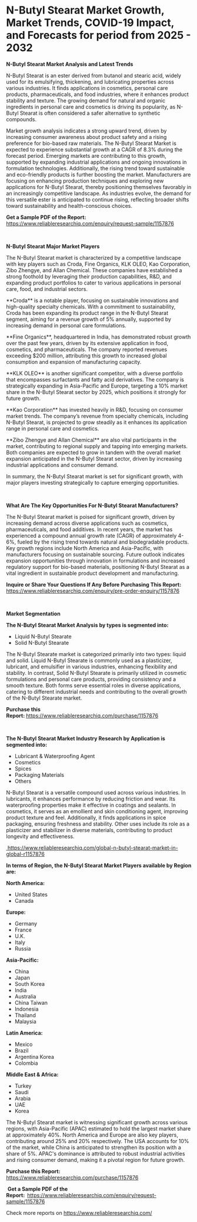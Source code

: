 <p><h1>N-Butyl Stearat Market Growth, Market Trends, COVID-19 Impact, and Forecasts for period from 2025 - 2032</h1></p><p><strong>N-Butyl Stearat Market Analysis and Latest Trends</strong></p>
<p><p>N-Butyl Stearat is an ester derived from butanol and stearic acid, widely used for its emulsifying, thickening, and lubricating properties across various industries. It finds applications in cosmetics, personal care products, pharmaceuticals, and food industries, where it enhances product stability and texture. The growing demand for natural and organic ingredients in personal care and cosmetics is driving its popularity, as N-Butyl Stearat is often considered a safer alternative to synthetic compounds.</p><p>Market growth analysis indicates a strong upward trend, driven by increasing consumer awareness about product safety and a rising preference for bio-based raw materials. The N-Butyl Stearat Market is expected to experience substantial growth at a CAGR of 8.3% during the forecast period. Emerging markets are contributing to this growth, supported by expanding industrial applications and ongoing innovations in formulation technologies. Additionally, the rising trend toward sustainable and eco-friendly products is further boosting the market. Manufacturers are focusing on enhancing production techniques and exploring new applications for N-Butyl Stearat, thereby positioning themselves favorably in an increasingly competitive landscape. As industries evolve, the demand for this versatile ester is anticipated to continue rising, reflecting broader shifts toward sustainability and health-conscious choices.</p></p>
<p><strong>Get a Sample PDF of the Report:&nbsp;</strong> <a href="https://www.reliableresearchiq.com/enquiry/request-sample/1157876?utm_campaign=3006&utm_medium=2&utm_source=Github&utm_content=ia&utm_term=02042025&utm_id=n-butyl-stearat">https://www.reliableresearchiq.com/enquiry/request-sample/1157876</a></p>
<p>&nbsp;</p>
<p><strong>N-Butyl Stearat Major Market Players</strong></p>
<p><p>The N-Butyl Stearat market is characterized by a competitive landscape with key players such as Croda, Fine Organics, KLK OLEO, Kao Corporation, Zibo Zhengye, and Allan Chemical. These companies have established a strong foothold by leveraging their production capabilities, R&D, and expanding product portfolios to cater to various applications in personal care, food, and industrial sectors.</p><p>**Croda** is a notable player, focusing on sustainable innovations and high-quality specialty chemicals. With a commitment to sustainability, Croda has been expanding its product range in the N-Butyl Stearat segment, aiming for a revenue growth of 5% annually, supported by increasing demand in personal care formulations.</p><p>**Fine Organics**, headquartered in India, has demonstrated robust growth over the past few years, driven by its extensive application in food, cosmetics, and pharmaceuticals. The company reported revenues exceeding $200 million, attributing this growth to increased global consumption and expansion of manufacturing capacity.</p><p>**KLK OLEO** is another significant competitor, with a diverse portfolio that encompasses surfactants and fatty acid derivatives. The company is strategically expanding in Asia-Pacific and Europe, targeting a 10% market share in the N-Butyl Stearat sector by 2025, which positions it strongly for future growth.</p><p>**Kao Corporation** has invested heavily in R&D, focusing on consumer market trends. The company’s revenue from specialty chemicals, including N-Butyl Stearat, is projected to grow steadily as it enhances its application range in personal care and cosmetics.</p><p>**Zibo Zhengye and Allan Chemical** are also vital participants in the market, contributing to regional supply and tapping into emerging markets. Both companies are expected to grow in tandem with the overall market expansion anticipated in the N-Butyl Stearat sector, driven by increasing industrial applications and consumer demand.</p><p>In summary, the N-Butyl Stearat market is set for significant growth, with major players investing strategically to capture emerging opportunities.</p></p>
<p>&nbsp;</p>
<p><strong>What Are The Key Opportunities For N-Butyl Stearat Manufacturers?</strong></p>
<p><p>The N-Butyl Stearat market is poised for significant growth, driven by increasing demand across diverse applications such as cosmetics, pharmaceuticals, and food additives. In recent years, the market has experienced a compound annual growth rate (CAGR) of approximately 4-6%, fueled by the rising trend towards natural and biodegradable products. Key growth regions include North America and Asia-Pacific, with manufacturers focusing on sustainable sourcing. Future outlook indicates expansion opportunities through innovation in formulations and increased regulatory support for bio-based materials, positioning N-Butyl Stearat as a vital ingredient in sustainable product development and manufacturing.</p></p>
<p><strong>Inquire or Share Your Questions If Any Before Purchasing This Report:</strong> <a href="https://www.reliableresearchiq.com/enquiry/pre-order-enquiry/1157876?utm_campaign=3006&utm_medium=2&utm_source=Github&utm_content=ia&utm_term=02042025&utm_id=n-butyl-stearat">https://www.reliableresearchiq.com/enquiry/pre-order-enquiry/1157876</a></p>
<p>&nbsp;</p>
<p><strong>Market Segmentation</strong></p>
<p><strong>The N-Butyl Stearat Market Analysis by types is segmented into:</strong></p>
<p><ul><li>Liquid N-Butyl Stearate</li><li>Solid N-Butyl Stearate</li></ul></p>
<p><p>The N-Butyl Stearate market is categorized primarily into two types: liquid and solid. Liquid N-Butyl Stearate is commonly used as a plasticizer, lubricant, and emulsifier in various industries, enhancing flexibility and stability. In contrast, Solid N-Butyl Stearate is primarily utilized in cosmetic formulations and personal care products, providing consistency and a smooth texture. Both forms serve essential roles in diverse applications, catering to different industrial needs and contributing to the overall growth of the N-Butyl Stearate market.</p></p>
<p><strong>Purchase this Report:&nbsp;</strong><a href="https://www.reliableresearchiq.com/purchase/1157876?utm_campaign=3006&utm_medium=2&utm_source=Github&utm_content=ia&utm_term=02042025&utm_id=n-butyl-stearat">https://www.reliableresearchiq.com/purchase/1157876</a></p>
<p>&nbsp;</p>
<p><strong>The N-Butyl Stearat Market Industry Research by Application is segmented into:</strong></p>
<p><ul><li>Lubricant & Waterproofing Agent</li><li>Cosmetics</li><li>Spices</li><li>Packaging Materials</li><li>Others</li></ul></p>
<p><p>N-Butyl Stearat is a versatile compound used across various industries. In lubricants, it enhances performance by reducing friction and wear. Its waterproofing properties make it effective in coatings and sealants. In cosmetics, it serves as an emollient and skin conditioning agent, improving product texture and feel. Additionally, it finds applications in spice packaging, ensuring freshness and stability. Other uses include its role as a plasticizer and stabilizer in diverse materials, contributing to product longevity and effectiveness.</p></p>
<p><a href="https://www.reliableresearchiq.com/global-n-butyl-stearat-market-in-global-r1157876?utm_campaign=3006&utm_medium=2&utm_source=Github&utm_content=ia&utm_term=02042025&utm_id=n-butyl-stearat">&nbsp;https://www.reliableresearchiq.com/global-n-butyl-stearat-market-in-global-r1157876</a></p>
<p><strong>In terms of Region, the N-Butyl Stearat Market Players available by Region are:</strong></p>
<p>
    <p> <strong> North America: </strong>
        <ul>
            <li>United States</li>
            <li>Canada</li>
        </ul>
        </p> 
    <p> <strong> Europe: </strong>
        <ul>
            <li>Germany</li>
            <li>France</li>
            <li>U.K.</li>
            <li>Italy</li>
            <li>Russia</li>
        </ul>
        </p> 
    <p> <strong> Asia-Pacific: </strong>
        <ul>
            <li>China</li>
            <li>Japan</li>
            <li>South Korea</li>
            <li>India</li>
            <li>Australia</li>
            <li>China Taiwan</li>
            <li>Indonesia</li>
            <li>Thailand</li>
            <li>Malaysia</li>
        </ul>
        </p> 
    <p> <strong> Latin America: </strong>
        <ul>
            <li>Mexico</li>
            <li>Brazil</li>
            <li>Argentina Korea</li>
            <li>Colombia</li>
        </ul>
        </p> 
    <p> <strong> Middle East & Africa: </strong>
        <ul>
            <li>Turkey</li>
            <li>Saudi</li>
            <li>Arabia</li>
            <li>UAE</li>
            <li>Korea</li>
        </ul>
    </p>
    </p>
<p><p>The N-Butyl Stearat market is witnessing significant growth across various regions, with Asia-Pacific (APAC) estimated to hold the largest market share at approximately 40%. North America and Europe are also key players, contributing around 25% and 20% respectively. The USA accounts for 10% of the market, while China is anticipated to strengthen its position with a share of 5%. APAC's dominance is attributed to robust industrial activities and rising consumer demand, making it a pivotal region for future growth.</p></p>
<p><strong>Purchase this Report: </strong><a href="https://www.reliableresearchiq.com/purchase/1157876?utm_campaign=3006&utm_medium=2&utm_source=Github&utm_content=ia&utm_term=02042025&utm_id=n-butyl-stearat">https://www.reliableresearchiq.com/purchase/1157876</a></p>
<p>&nbsp;<strong>Get a Sample PDF of the Report:&nbsp;&nbsp;</strong><a href="https://www.reliableresearchiq.com/enquiry/request-sample/1157876?utm_campaign=3006&utm_medium=2&utm_source=Github&utm_content=ia&utm_term=02042025&utm_id=n-butyl-stearat">https://www.reliableresearchiq.com/enquiry/request-sample/1157876</a></p>
<p><strong></strong></p>
<p>Check more reports on <a href="https://www.reliableresearchiq.com/?utm_campaign=3006&utm_medium=2&utm_source=Github&utm_content=ia&utm_term=02042025&utm_id=n-butyl-stearat">https://www.reliableresearchiq.com/</a></p>